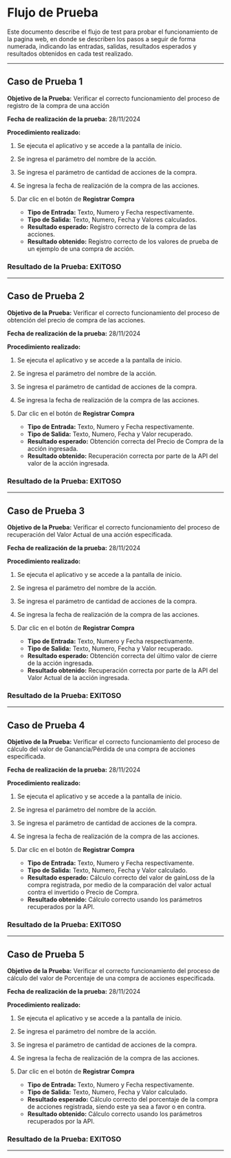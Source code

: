 # Flujo de Prueba

Este documento describe el flujo de test para probar el funcionamiento de la pagina web, en donde se describen los pasos a seguir de forma numerada, indicando las entradas, salidas, resultados esperados y resultados obtenidos en cada test realizado.

---

## Caso de Prueba 1

**Objetivo de la Prueba:** Verificar el correcto funcionamiento del proceso de registro de la compra de una acción

**Fecha de realización de la prueba:** 28/11/2024

**Procedimiento realizado:**

1. Se ejecuta el aplicativo y se accede a la pantalla de inicio.
2. Se ingresa el parámetro del nombre de la acción.
3. Se ingresa el parámetro de cantidad de acciones de la compra.
4. Se ingresa la fecha de realización de la compra de las acciones.
5. Dar clic en el botón de **Registrar Compra**

   - **Tipo de Entrada:** Texto, Numero y Fecha respectivamente.
   - **Tipo de Salida:** Texto, Numero, Fecha y Valores calculados.
   - **Resultado esperado:** Registro correcto de la compra de las acciones.
   - **Resultado obtenido:** Registro correcto de los valores de prueba de un ejemplo de una compra de acción.

### Resultado de la Prueba: **EXITOSO**

---

## Caso de Prueba 2

**Objetivo de la Prueba:** Verificar el correcto funcionamiento del proceso de obtención del precio de compra de las acciones.

**Fecha de realización de la prueba:** 28/11/2024

**Procedimiento realizado:**

1. Se ejecuta el aplicativo y se accede a la pantalla de inicio.
2. Se ingresa el parámetro del nombre de la acción.
3. Se ingresa el parámetro de cantidad de acciones de la compra.
4. Se ingresa la fecha de realización de la compra de las acciones.
5. Dar clic en el botón de **Registrar Compra**

   - **Tipo de Entrada:** Texto, Numero y Fecha respectivamente.
   - **Tipo de Salida:** Texto, Numero, Fecha y Valor recuperado.
   - **Resultado esperado:** Obtención correcta del Precio de Compra de la acción ingresada.
   - **Resultado obtenido:** Recuperación correcta por parte de la API del valor de la acción ingresada.

### Resultado de la Prueba: **EXITOSO**

---

## Caso de Prueba 3

**Objetivo de la Prueba:** Verificar el correcto funcionamiento del proceso de recuperación del Valor Actual de una acción especificada.

**Fecha de realización de la prueba:** 28/11/2024

**Procedimiento realizado:**

1. Se ejecuta el aplicativo y se accede a la pantalla de inicio.
2. Se ingresa el parámetro del nombre de la acción.
3. Se ingresa el parámetro de cantidad de acciones de la compra.
4. Se ingresa la fecha de realización de la compra de las acciones.
5. Dar clic en el botón de **Registrar Compra**

   - **Tipo de Entrada:** Texto, Numero y Fecha respectivamente.
   - **Tipo de Salida:** Texto, Numero, Fecha y Valor recuperado.
   - **Resultado esperado:** Obtención correcta del último valor de cierre de la acción ingresada.
   - **Resultado obtenido:** Recuperación correcta por parte de la API del Valor Actual de la acción ingresada.

### Resultado de la Prueba: **EXITOSO**

---

## Caso de Prueba 4

**Objetivo de la Prueba:** Verificar el correcto funcionamiento del proceso de cálculo del valor de Ganancia/Pérdida de una compra de acciones especificada.

**Fecha de realización de la prueba:** 28/11/2024

**Procedimiento realizado:**

1. Se ejecuta el aplicativo y se accede a la pantalla de inicio.
2. Se ingresa el parámetro del nombre de la acción.
3. Se ingresa el parámetro de cantidad de acciones de la compra.
4. Se ingresa la fecha de realización de la compra de las acciones.
5. Dar clic en el botón de **Registrar Compra**

   - **Tipo de Entrada:** Texto, Numero y Fecha respectivamente.
   - **Tipo de Salida:** Texto, Numero, Fecha y Valor calculado.
   - **Resultado esperado:** Cálculo correcto del valor de gainLoss de la compra registrada, por medio de la comparación del valor actual contra el invertido o Precio de Compra.
   - **Resultado obtenido:** Cálculo correcto usando los parámetros recuperados por la API.

### Resultado de la Prueba: **EXITOSO**

---

## Caso de Prueba 5

**Objetivo de la Prueba:** Verificar el correcto funcionamiento del proceso de cálculo del valor de Porcentaje de una compra de acciones especificada.

**Fecha de realización de la prueba:** 28/11/2024

**Procedimiento realizado:**

1. Se ejecuta el aplicativo y se accede a la pantalla de inicio.
2. Se ingresa el parámetro del nombre de la acción.
3. Se ingresa el parámetro de cantidad de acciones de la compra.
4. Se ingresa la fecha de realización de la compra de las acciones.
5. Dar clic en el botón de **Registrar Compra**

   - **Tipo de Entrada:** Texto, Numero y Fecha respectivamente.
   - **Tipo de Salida:** Texto, Numero, Fecha y Valor calculado.
   - **Resultado esperado:** Cálculo correcto del porcentaje de la compra de acciones registrada, siendo este ya sea a favor o en contra.
   - **Resultado obtenido:** Cálculo correcto usando los parámetros recuperados por la API.

### Resultado de la Prueba: **EXITOSO**

---
